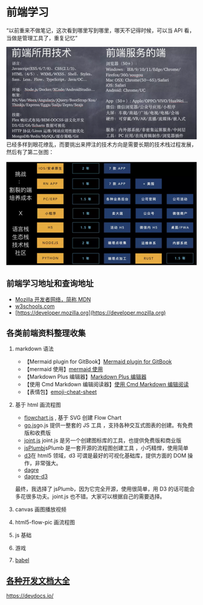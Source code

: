 # 前端学习

“以前重来不做笔记，这次看到哪里写到哪里，哪天不记得时候，可以当 API 看，当做是管理工具了，重复记忆”

![](./16a440edd0e3f4c2)<br>
已经多样到眼花缭乱，而要挑出来押注的技术方向是需要长期的技术栈过程发展，然后有了第二张图：<br><br>
![](./16a440edd20845e1)

## 前端学习地址和查询地址

-   [Mozilla 开发者网络，简称 MDN]()
-   [w3schools.com]()
-   [https://developer.mozilla.org](https://developer.mozilla.org)

## 各类前端资料整理收集

1. markdown 语法
    - 【Mermaid plugin for GitBook】[Mermaid plugin for GitBook](https://github.com/JozoVilcek/gitbook-plugin-mermaid)
    - 【mermaid 使用】[mermaid 使用](https://mermaidjs.github.io/)
    - 【Markdown Plus 编辑器】[Markdown Plus 编辑器](https://mdp.tylingsoft.com/)
    - 【使用 Cmd Markdown 编辑阅读器】[使用 Cmd Markdown 编辑阅读](https://www.zybuluo.com/mdeditor)
    - 【表情包】[emoji-cheat-sheet](emoji-cheat-sheet)
2. 基于 html 画流程图

    - [flowchart.js](http://adrai.github.io/flowchart.js/) , 基于 SVG 创建 Flow Chart
    - [go.js](http://www.gojs.net/latest/index.html)go.js 提供一整套的 JS 工具 ，支持各种交互式图表的创建。有免费版和收费版
    - [joint.js](http://www.jointjs.com/) joint.js 是另一个创建图标库的工具，也提供免费版和商业版
    - [jsPlumb](http://www.jsplumb.org/)jsPlumb 是一套开源的流程图创建工具 ，小巧精悍，使用简单
    - [d3](http://d3js.org)在 html5 领域，d3 可谓是最好的可视化基础库，提供方面的 DOM 操作，非常强大。<br/>
    - [dagre](https://github.com/dagrejs/dagre)
    - [dagre-d3](https://github.com/dagrejs/dagre-d3)

    最终，我选择了 jsPlumb，因为它完全开源，使用很简单，用 D3 的话可能会多花很多功夫。joint.js 也不错。大家可以根据自己的需要选择。

3. canvas 画图播放视频
4. html5-flow-pic 画流程图
5. js 基础
6. 游戏
7. [babel](https://babeljs.io/docs/en/)

## [各种开发文档大全](https://devdocs.io/)

https://devdocs.io/
